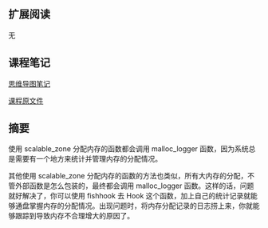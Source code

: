 ## 扩展阅读
无

## 课程笔记
[思维导图笔记](https://github.com/rogertan30/GeekTime/blob/master/iOS%E5%BC%80%E5%8F%91%E9%AB%98%E6%89%8B%E8%AF%BE/%E4%B8%B4%E8%BF%91OOM%EF%BC%8C%E5%A6%82%E4%BD%95%E8%8E%B7%E5%8F%96%E8%AF%A6%E7%BB%86%E5%86%85%E5%AD%98%E5%88%86%E9%85%8D%E4%BF%A1%E6%81%AF%EF%BC%8C%E5%88%86%E6%9E%90%E5%86%85%E5%AD%98%E9%97%AE%E9%A2%98%EF%BC%9F/iOS%E5%BC%80%E5%8F%91%E9%AB%98%E6%89%8B%E8%AF%BE_withMarginNotes.pdf)

[课程原文件](https://github.com/rogertan30/GeekTime/blob/master/iOS%E5%BC%80%E5%8F%91%E9%AB%98%E6%89%8B%E8%AF%BE/%E4%B8%B4%E8%BF%91OOM%EF%BC%8C%E5%A6%82%E4%BD%95%E8%8E%B7%E5%8F%96%E8%AF%A6%E7%BB%86%E5%86%85%E5%AD%98%E5%88%86%E9%85%8D%E4%BF%A1%E6%81%AF%EF%BC%8C%E5%88%86%E6%9E%90%E5%86%85%E5%AD%98%E9%97%AE%E9%A2%98%EF%BC%9F/14%E4%B8%A8%E4%B8%B4%E8%BF%91%20OOM%EF%BC%8C%E5%A6%82%E4%BD%95%E8%8E%B7%E5%8F%96%E8%AF%A6%E7%BB%86%E5%86%85%E5%AD%98%E5%88%86%E9%85%8D%E4%BF%A1%E6%81%AF%EF%BC%8C%E5%88%86%E6%9E%90%E5%86%85%E5%AD%98%E9%97%AE%E9%A2%98%EF%BC%9F.html)

## 摘要

使用 scalable_zone 分配内存的函数都会调用 malloc_logger 函数，因为系统总是需要有一个地方来统计并管理内存的分配情况。

其他使用 scalable_zone 分配内存的函数的方法也类似，所有大内存的分配，不管外部函数是怎么包装的，最终都会调用 malloc_logger 函数。这样的话，问题就好解决了，你可以使用 fishhook 去 Hook 这个函数，加上自己的统计记录就能够通盘掌握内存的分配情况。出现问题时，将内存分配记录的日志捞上来，你就能够跟踪到导致内存不合理增大的原因了。
